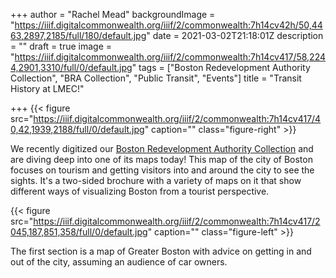+++
author = "Rachel Mead"
backgroundImage = "https://iiif.digitalcommonwealth.org/iiif/2/commonwealth:7h14cv42h/50,4463,2897,2185/full/180/default.jpg"
date = 2021-03-02T21:18:01Z
description = ""
draft = true
image = "https://iiif.digitalcommonwealth.org/iiif/2/commonwealth:7h14cv417/58,2244,2901,3310/full/0/default.jpg"
tags = ["Boston Redevelopment Authority Collection", "BRA Collection", "Public Transit", "Events"]
title = "Transit History at LMEC!"

+++
{{< figure src="https://iiif.digitalcommonwealth.org/iiif/2/commonwealth:7h14cv417/40,42,1939,2188/full/0/default.jpg" caption="" class="figure-right" >}}

We recently digitized our [Boston Redevelopment Authority Collection](https://collections.leventhalmap.org/search?f%5Bcollection_name_ssim%5D%5B%5D=Boston+Redevelopment+Authority+Collection) and are diving deep into one of its maps today! This map of the city of Boston focuses on tourism and getting visitors into and around the city to see the sights. It's a two-sided brochure with a variety of maps on it that show different ways of visualizing Boston from a tourist perspective.

{{< figure src="https://iiif.digitalcommonwealth.org/iiif/2/commonwealth:7h14cv417/2045,187,851,358/full/0/default.jpg" caption="" class="figure-left" >}}

The first section is a map of Greater Boston with advice on getting in and out of the city, assuming an audience of car owners.